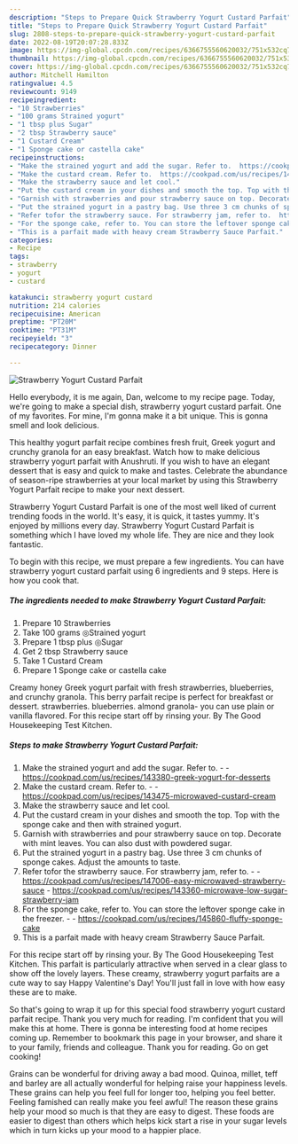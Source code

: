 ```yaml
---
description: "Steps to Prepare Quick Strawberry Yogurt Custard Parfait"
title: "Steps to Prepare Quick Strawberry Yogurt Custard Parfait"
slug: 2808-steps-to-prepare-quick-strawberry-yogurt-custard-parfait
date: 2022-08-19T20:07:28.833Z
image: https://img-global.cpcdn.com/recipes/6366755560620032/751x532cq70/strawberry-yogurt-custard-parfait-recipe-main-photo.jpg
thumbnail: https://img-global.cpcdn.com/recipes/6366755560620032/751x532cq70/strawberry-yogurt-custard-parfait-recipe-main-photo.jpg
cover: https://img-global.cpcdn.com/recipes/6366755560620032/751x532cq70/strawberry-yogurt-custard-parfait-recipe-main-photo.jpg
author: Mitchell Hamilton
ratingvalue: 4.5
reviewcount: 9149
recipeingredient:
- "10 Strawberries"
- "100 grams Strained yogurt"
- "1 tbsp plus Sugar"
- "2 tbsp Strawberry sauce"
- "1 Custard Cream"
- "1 Sponge cake or castella cake"
recipeinstructions:
- "Make the strained yogurt and add the sugar. Refer to.  https://cookpad.com/us/recipes/143380-greek-yogurt-for-desserts"
- "Make the custard cream. Refer to.  https://cookpad.com/us/recipes/143475-microwaved-custard-cream"
- "Make the strawberry sauce and let cool."
- "Put the custard cream in your dishes and smooth the top. Top with the sponge cake and then with strained yogurt."
- "Garnish with strawberries and pour strawberry sauce on top. Decorate with mint leaves. You can also dust with powdered sugar."
- "Put the strained yogurt in a pastry bag. Use three 3 cm chunks of sponge cakes. Adjust the amounts to taste."
- "Refer tofor the strawberry sauce. For strawberry jam, refer to.  https://cookpad.com/us/recipes/147006-easy-microwaved-strawberry-sauce https://cookpad.com/us/recipes/143360-microwave-low-sugar-strawberry-jam"
- "For the sponge cake, refer to. You can store the leftover sponge cake in the freezer.  https://cookpad.com/us/recipes/145860-fluffy-sponge-cake"
- "This is a parfait made with heavy cream Strawberry Sauce Parfait."
categories:
- Recipe
tags:
- strawberry
- yogurt
- custard

katakunci: strawberry yogurt custard 
nutrition: 214 calories
recipecuisine: American
preptime: "PT20M"
cooktime: "PT31M"
recipeyield: "3"
recipecategory: Dinner

---
```



![Strawberry Yogurt Custard Parfait](https://img-global.cpcdn.com/recipes/6366755560620032/751x532cq70/strawberry-yogurt-custard-parfait-recipe-main-photo.jpg)

Hello everybody, it is me again, Dan, welcome to my recipe page. Today, we're going to make a special dish, strawberry yogurt custard parfait. One of my favorites. For mine, I'm gonna make it a bit unique. This is gonna smell and look delicious.

This healthy yogurt parfait recipe combines fresh fruit, Greek yogurt and crunchy granola for an easy breakfast. Watch how to make delicious strawberry yogurt parfait with Anushruti. If you wish to have an elegant dessert that is easy and quick to make and tastes. Celebrate the abundance of season-ripe strawberries at your local market by using this Strawberry Yogurt Parfait recipe to make your next dessert.

Strawberry Yogurt Custard Parfait is one of the most well liked of current trending foods in the world. It's easy, it is quick, it tastes yummy. It's enjoyed by millions every day. Strawberry Yogurt Custard Parfait is something which I have loved my whole life. They are nice and they look fantastic.


To begin with this recipe, we must prepare a few ingredients. You can have strawberry yogurt custard parfait using 6 ingredients and 9 steps. Here is how you cook that.

<!--inarticleads1-->

##### The ingredients needed to make Strawberry Yogurt Custard Parfait:

1. Prepare 10 Strawberries
1. Take 100 grams ◎Strained yogurt
1. Prepare 1 tbsp plus ◎Sugar
1. Get 2 tbsp Strawberry sauce
1. Take 1 Custard Cream
1. Prepare 1 Sponge cake or castella cake


Creamy honey Greek yogurt parfait with fresh strawberries, blueberries, and crunchy granola. This berry parfait recipe is perfect for breakfast or dessert. strawberries. blueberries. almond granola- you can use plain or vanilla flavored. For this recipe start off by rinsing your. By The Good Housekeeping Test Kitchen. 

<!--inarticleads2-->

##### Steps to make Strawberry Yogurt Custard Parfait:

1. Make the strained yogurt and add the sugar. Refer to. -  - https://cookpad.com/us/recipes/143380-greek-yogurt-for-desserts
1. Make the custard cream. Refer to. -  - https://cookpad.com/us/recipes/143475-microwaved-custard-cream
1. Make the strawberry sauce and let cool.
1. Put the custard cream in your dishes and smooth the top. Top with the sponge cake and then with strained yogurt.
1. Garnish with strawberries and pour strawberry sauce on top. Decorate with mint leaves. You can also dust with powdered sugar.
1. Put the strained yogurt in a pastry bag. Use three 3 cm chunks of sponge cakes. Adjust the amounts to taste.
1. Refer tofor the strawberry sauce. For strawberry jam, refer to. -  - https://cookpad.com/us/recipes/147006-easy-microwaved-strawberry-sauce - https://cookpad.com/us/recipes/143360-microwave-low-sugar-strawberry-jam
1. For the sponge cake, refer to. You can store the leftover sponge cake in the freezer. -  - https://cookpad.com/us/recipes/145860-fluffy-sponge-cake
1. This is a parfait made with heavy cream Strawberry Sauce Parfait.


For this recipe start off by rinsing your. By The Good Housekeeping Test Kitchen. This parfait is particularly attractive when served in a clear glass to show off the lovely layers. These creamy, strawberry yogurt parfaits are a cute way to say Happy Valentine&#39;s Day! You&#39;ll just fall in love with how easy these are to make. 

So that's going to wrap it up for this special food strawberry yogurt custard parfait recipe. Thank you very much for reading. I'm confident that you will make this at home. There is gonna be interesting food at home recipes coming up. Remember to bookmark this page in your browser, and share it to your family, friends and colleague. Thank you for reading. Go on get cooking!

Grains can be wonderful for driving away a bad mood. Quinoa, millet, teff and barley are all actually wonderful for helping raise your happiness levels. These grains can help you feel full for longer too, helping you feel better. Feeling famished can really make you feel awful! The reason these grains help your mood so much is that they are easy to digest. These foods are easier to digest than others which helps kick start a rise in your sugar levels which in turn kicks up your mood to a happier place.
